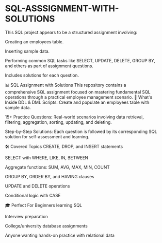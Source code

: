 # SQL-ASSSIGNMENT-WITH-SOLUTIONS

This SQL project appears to be a structured assignment involving:

Creating an employees table.

Inserting sample data.

Performing common SQL tasks like SELECT, UPDATE, DELETE, GROUP BY, and others as part of assignment questions.

Includes solutions for each question.




📊 SQL Assignment with Solutions This repository contains a comprehensive SQL assignment focused on mastering fundamental SQL operations through a practical employee management scenario.
📁 What's Inside
DDL & DML Scripts: Create and populate an employees table with sample data.

15+ Practice Questions: Real-world scenarios involving data retrieval, filtering, aggregation, sorting, updating, and deleting.

Step-by-Step Solutions: Each question is followed by its corresponding SQL solution for self-assessment and learning.

🛠️ Covered Topics
CREATE, DROP, and INSERT statements

SELECT with WHERE, LIKE, IN, BETWEEN

Aggregate functions: SUM, AVG, MAX, MIN, COUNT

GROUP BY, ORDER BY, and HAVING clauses

UPDATE and DELETE operations

Conditional logic with CASE

🎓 Perfect For
Beginners learning SQL

Interview preparation

College/university database assignments

Anyone wanting hands-on practice with relational data


